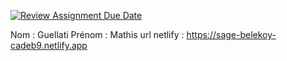 [![Review Assignment Due Date](https://classroom.github.com/assets/deadline-readme-button-22041afd0340ce965d47ae6ef1cefeee28c7c493a6346c4f15d667ab976d596c.svg)](https://classroom.github.com/a/1p8gJdRK)


Nom : Guellati
Prénom : Mathis
url netlify : https://sage-belekoy-cadeb9.netlify.app